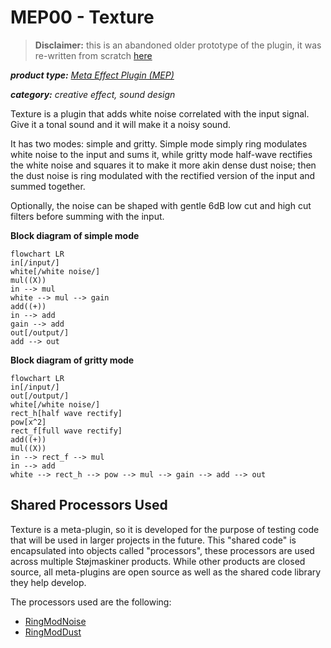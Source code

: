 # MEP00 - Texture

> **Disclaimer:** this is an abandoned older prototype of the plugin, it was re-written from scratch [here](https://github.com/Stoejmaskiner/mep00-texture)

***product type:** [Meta Effect Plugin (MEP)]()*

***category:** creative effect, sound design*

Texture is a plugin that adds white noise correlated with the input signal. Give it a tonal sound and it will make it a noisy sound.

It has two modes: simple and gritty. Simple mode simply ring modulates white noise to the input and sums it, while gritty mode half-wave rectifies the white noise and squares it to make it more akin dense dust noise; then the dust noise is ring modulated with the rectified version of the input and summed together.

Optionally, the noise can be shaped with gentle 6dB low cut and high cut filters before summing with the input.

**Block diagram of simple mode**

```mermaid
flowchart LR
in[/input/]
white[/white noise/]
mul((X))
in --> mul
white --> mul --> gain
add((+))
in --> add
gain --> add
out[/output/]
add --> out

```

**Block diagram of gritty mode**

```mermaid
flowchart LR
in[/input/]
out[/output/]
white[/white noise/]
rect_h[half wave rectify]
pow[x^2]
rect_f[full wave rectify]
add((+))
mul((X))
in --> rect_f --> mul
in --> add
white --> rect_h --> pow --> mul --> gain --> add --> out
```

## Shared Processors Used

Texture is a meta-plugin, so it is developed for the purpose of testing code that will be used in larger projects in the future. This "shared code" is encapsulated into objects called "processors", these processors are used across multiple Støjmaskiner products. While other products are closed source, all meta-plugins are open source as well as the shared code library they help develop.

The processors used are the following:

- [RingModNoise]()
- [RingModDust]()
